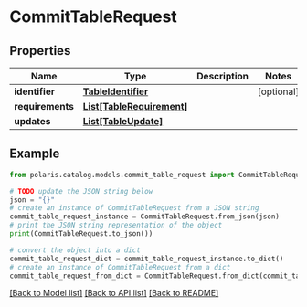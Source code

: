 <!--

 Licensed to the Apache Software Foundation (ASF) under one
 or more contributor license agreements.  See the NOTICE file
 distributed with this work for additional information
 regarding copyright ownership.  The ASF licenses this file
 to you under the Apache License, Version 2.0 (the
 "License"); you may not use this file except in compliance
 with the License.  You may obtain a copy of the License at

   http://www.apache.org/licenses/LICENSE-2.0

 Unless required by applicable law or agreed to in writing,
 software distributed under the License is distributed on an
 "AS IS" BASIS, WITHOUT WARRANTIES OR CONDITIONS OF ANY
 KIND, either express or implied.  See the License for the
 specific language governing permissions and limitations
 under the License.

-->
# CommitTableRequest


## Properties

Name | Type | Description | Notes
------------ | ------------- | ------------- | -------------
**identifier** | [**TableIdentifier**](TableIdentifier.md) |  | [optional] 
**requirements** | [**List[TableRequirement]**](TableRequirement.md) |  | 
**updates** | [**List[TableUpdate]**](TableUpdate.md) |  | 

## Example

```python
from polaris.catalog.models.commit_table_request import CommitTableRequest

# TODO update the JSON string below
json = "{}"
# create an instance of CommitTableRequest from a JSON string
commit_table_request_instance = CommitTableRequest.from_json(json)
# print the JSON string representation of the object
print(CommitTableRequest.to_json())

# convert the object into a dict
commit_table_request_dict = commit_table_request_instance.to_dict()
# create an instance of CommitTableRequest from a dict
commit_table_request_from_dict = CommitTableRequest.from_dict(commit_table_request_dict)
```
[[Back to Model list]](../README.md#documentation-for-models) [[Back to API list]](../README.md#documentation-for-api-endpoints) [[Back to README]](../README.md)


